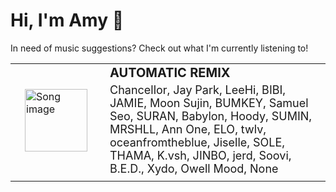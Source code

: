 # Hi, I'm Amy :watermelon:

In need of music suggestions? Check out what I'm currently listening to!

<table style="border-spacing:15px;border:0px">
    <tr>
        <td style="border:none">
            <a href="https://open.spotify.com/track/2lCinwx9z9Fmr8kcXDei0c" target="_blank" style="padding:15px;pointer-events:auto">
                <img src="https://i.scdn.co/image/ab67616d0000b2733bfe6c34aa27e60ceceff193" alt="Song image" width="100px" height="100px">
            </a>
        </td>
        <td style="border:none">
            <b style="font-size:20px;margin:5px">AUTOMATIC REMIX</b>
            <p style="font-size:18px;margin:5px">Chancellor, Jay Park, LeeHi, BIBI, JAMIE, Moon Sujin, BUMKEY, Samuel Seo, SURAN, Babylon, Hoody, SUMIN, MRSHLL, Ann One, ELO, twlv, oceanfromtheblue, Jiselle, SOLE, THAMA, K.vsh, JINBO, jerd, Soovi, B.E.D., Xydo, Owell Mood, None</p>
        </td>
    </tr>
</table>

<!--
**asywe16/asywe16** is a ✨ _special_ ✨ repository because its `README.md` (this file) appears on your GitHub profile.

Here are some ideas to get you started:

- 🔭 I’m currently working on ...
- 🌱 I’m currently learning ...
- 👯 I’m looking to collaborate on ...
- 🤔 I’m looking for help with ...
- 💬 Ask me about ...
- 📫 How to reach me: ...
- 😄 Pronouns: ...
- ⚡ Fun fact: ...
-->
